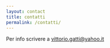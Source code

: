 ```yaml
---
layout: contact
title: contatti
permalink: /contatti/
---
```


Per info scrivere a vittorio.gatti@yahoo.it



